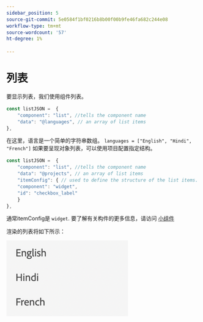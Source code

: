 ```yaml
---
sidebar_position: 5
source-git-commit: 5e0584f1bf0216b8b00f00b9fe46fa682c244e08
workflow-type: tm+mt
source-wordcount: '57'
ht-degree: 1%

---
```



# 列表

要显示列表，我们使用组件列表。

```js title="list.js"
const listJSON =  {
    "component": "list", //tells the component name
    "data": "@languages", // an array of list items
},
```

在这里，语言是一个简单的字符串数组。 `languages = ["English", "Hindi", "French"]`
如果要呈现对象列表，可以使用项目配置指定结构。

```js title="list.js"
const listJSON =  {
    "component": "list", //tells the component name
    "data": "@projects", // an array of list items
    "itemConfig": { // used to define the structure of the list items.
    "component": "widget",
    "id": "checkbox_label"
    }
},
```

通常itemConfig是 `widget`. 要了解有关构件的更多信息，请访问 [小组件](../Widgets/basic_widget.md)

渲染的列表将如下所示：

![列表](./imgs/list.png "列表")
